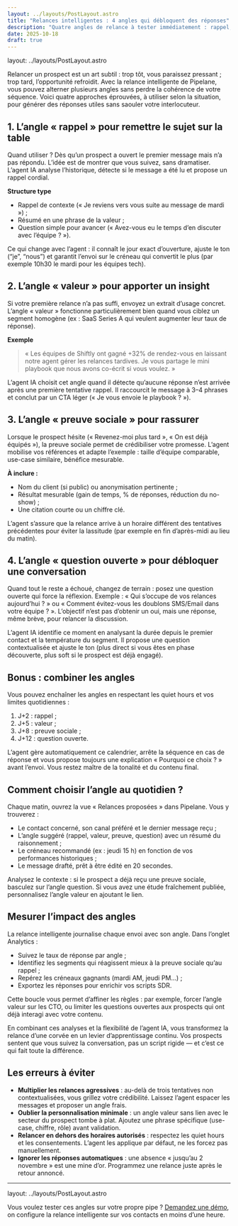 ```yaml
---
layout: ../layouts/PostLayout.astro
title: "Relances intelligentes : 4 angles qui débloquent des réponses"
description: "Quatre angles de relance à tester immédiatement : rappel, valeur, preuve sociale, question ouverte."
date: 2025-10-18
draft: true
---
```

layout: ../layouts/PostLayout.astro

Relancer un prospect est un art subtil : trop tôt, vous paraissez pressant ; trop tard, l’opportunité refroidit. Avec la relance intelligente de Pipelane, vous pouvez alterner plusieurs angles sans perdre la cohérence de votre séquence. Voici quatre approches éprouvées, à utiliser selon la situation, pour générer des réponses utiles sans saouler votre interlocuteur.

## 1. L’angle « rappel » pour remettre le sujet sur la table

Quand utiliser ? Dès qu’un prospect a ouvert le premier message mais n’a pas répondu. L’idée est de montrer que vous suivez, sans dramatiser. L’agent IA analyse l’historique, détecte si le message a été lu et propose un rappel cordial.

**Structure type**

- Rappel de contexte (« Je reviens vers vous suite au message de mardi ») ;
- Résumé en une phrase de la valeur ;
- Question simple pour avancer (« Avez-vous eu le temps d’en discuter avec l’équipe ? »).

Ce qui change avec l’agent : il connaît le jour exact d’ouverture, ajuste le ton (“je”, “nous”) et garantit l’envoi sur le créneau qui convertit le plus (par exemple 10h30 le mardi pour les équipes tech).

## 2. L’angle « valeur » pour apporter un insight

Si votre première relance n’a pas suffi, envoyez un extrait d’usage concret. L’angle « valeur » fonctionne particulièrement bien quand vous ciblez un segment homogène (ex : SaaS Series A qui veulent augmenter leur taux de réponse).

**Exemple**

> « Les équipes de Shiftly ont gagné +32% de rendez-vous en laissant notre agent gérer les relances tardives. Je vous partage le mini playbook que nous avons co-écrit si vous voulez. »

L’agent IA choisit cet angle quand il détecte qu’aucune réponse n’est arrivée après une première tentative rappel. Il raccourcit le message à 3–4 phrases et conclut par un CTA léger (« Je vous envoie le playbook ? »).

## 3. L’angle « preuve sociale » pour rassurer

Lorsque le prospect hésite (« Revenez-moi plus tard », « On est déjà équipés »), la preuve sociale permet de crédibiliser votre promesse. L’agent mobilise vos références et adapte l’exemple : taille d’équipe comparable, use-case similaire, bénéfice mesurable.

**À inclure :**

- Nom du client (si public) ou anonymisation pertinente ;
- Résultat mesurable (gain de temps, % de réponses, réduction du no-show) ;
- Une citation courte ou un chiffre clé.

L’agent s’assure que la relance arrive à un horaire différent des tentatives précédentes pour éviter la lassitude (par exemple en fin d’après-midi au lieu du matin).

## 4. L’angle « question ouverte » pour débloquer une conversation

Quand tout le reste a échoué, changez de terrain : posez une question ouverte qui force la réflexion. Exemple : « Qui s’occupe de vos relances aujourd’hui ? » ou « Comment évitez-vous les doublons SMS/Email dans votre équipe ? ». L’objectif n’est pas d’obtenir un oui, mais une réponse, même brève, pour relancer la discussion.

L’agent IA identifie ce moment en analysant la durée depuis le premier contact et la température du segment. Il propose une question contextualisée et ajuste le ton (plus direct si vous êtes en phase découverte, plus soft si le prospect est déjà engagé).

## Bonus : combiner les angles

Vous pouvez enchaîner les angles en respectant les quiet hours et vos limites quotidiennes :

1. J+2 : rappel ;
2. J+5 : valeur ;
3. J+8 : preuve sociale ;
4. J+12 : question ouverte.

L’agent gère automatiquement ce calendrier, arrête la séquence en cas de réponse et vous propose toujours une explication « Pourquoi ce choix ? » avant l’envoi. Vous restez maître de la tonalité et du contenu final.

## Comment choisir l’angle au quotidien ?

Chaque matin, ouvrez la vue « Relances proposées » dans Pipelane. Vous y trouverez :

- Le contact concerné, son canal préféré et le dernier message reçu ;
- L’angle suggéré (rappel, valeur, preuve, question) avec un résumé du raisonnement ;
- Le créneau recommandé (ex : jeudi 15 h) en fonction de vos performances historiques ;
- Le message drafté, prêt à être édité en 20 secondes.

Analysez le contexte : si le prospect a déjà reçu une preuve sociale, basculez sur l’angle question. Si vous avez une étude fraîchement publiée, personnalisez l’angle valeur en ajoutant le lien.

## Mesurer l’impact des angles

La relance intelligente journalise chaque envoi avec son angle. Dans l’onglet Analytics :

- Suivez le taux de réponse par angle ;
- Identifiez les segments qui réagissent mieux à la preuve sociale qu’au rappel ;
- Repérez les créneaux gagnants (mardi AM, jeudi PM…) ;
- Exportez les réponses pour enrichir vos scripts SDR.

Cette boucle vous permet d’affiner les règles : par exemple, forcer l’angle valeur sur les CTO, ou limiter les questions ouvertes aux prospects qui ont déjà interagi avec votre contenu.

En combinant ces analyses et la flexibilité de l’agent IA, vous transformez la relance d’une corvée en un levier d’apprentissage continu. Vos prospects sentent que vous suivez la conversation, pas un script rigide — et c’est ce qui fait toute la différence.

## Les erreurs à éviter

- **Multiplier les relances agressives** : au-delà de trois tentatives non contextualisées, vous grillez votre crédibilité. Laissez l’agent espacer les messages et proposer un angle frais.
- **Oublier la personnalisation minimale** : un angle valeur sans lien avec le secteur du prospect tombe à plat. Ajoutez une phrase spécifique (use-case, chiffre, rôle) avant validation.
- **Relancer en dehors des horaires autorisés** : respectez les quiet hours et les consentements. L’agent les applique par défaut, ne les forcez pas manuellement.
- **Ignorer les réponses automatiques** : une absence « jusqu’au 2 novembre » est une mine d’or. Programmez une relance juste après le retour annoncé.

---
layout: ../layouts/PostLayout.astro

Vous voulez tester ces angles sur votre propre pipe ? [Demandez une démo](../#demo), on configure la relance intelligente sur vos contacts en moins d’une heure.

